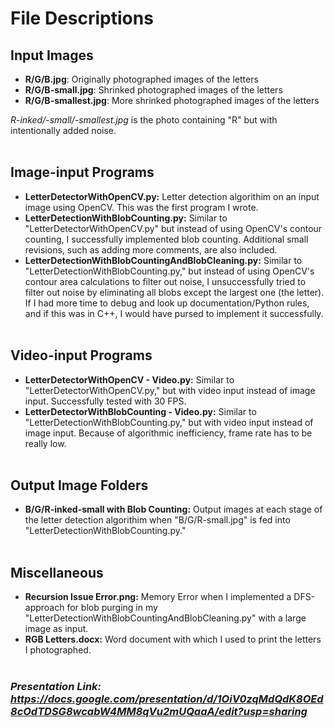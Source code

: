 # File Descriptions

## Input Images
- **R/G/B.jpg**: Originally photographed images of the letters
- **R/G/B-small.jpg**: Shrinked photographed images of the letters
- **R/G/B-smallest.jpg**: More shrinked photographed images of the letters

*R-inked/-small/-smallest.jpg* is the photo containing "R" but with intentionally added noise.
<br /><br />

## Image-input Programs
- **LetterDetectorWithOpenCV.py:** Letter detection algorithim on an input image using OpenCV. This was the first program I wrote.
- **LetterDetectionWithBlobCounting.py:** Similar to "LetterDetectorWithOpenCV.py" but instead of using OpenCV's contour counting, I successfully implemented blob counting. Additional small revisions, such as adding more comments, are also included.
- **LetterDetectionWithBlobCountingAndBlobCleaning.py:** Similar to "LetterDetectionWithBlobCounting.py," but instead of using OpenCV's contour area calculations to filter out noise, I unsuccessfully tried to filter out noise by eliminating all blobs except the largest one (the letter). If I had more time to debug and look up documentation/Python rules, and if this was in C++, I would have pursed to implement it successfully.
<br /><br />

## Video-input Programs
- **LetterDetectorWithOpenCV - Video.py:** Similar to "LetterDetectorWithOpenCV.py," but with video input instead of image input. Successfully tested with 30 FPS.
- **LetterDetectorWithBlobCounting - Video.py:** Similar to "LetterDetectionWithBlobCounting.py," but with video input instead of image input. Because of algorithmic inefficiency, frame rate has to be really low.
<br /><br />

## Output Image Folders
- **B/G/R-inked-small with Blob Counting:** Output images at each stage of the letter detection algorithim when "B/G/R-small.jpg" is fed into "LetterDetectionWithBlobCounting.py."
<br /><br />

## Miscellaneous
- **Recursion Issue Error.png:** Memory Error when I implemented a DFS-approach for blob purging in my "LetterDetectionWithBlobCountingAndBlobCleaning.py" with a large image as input.
- **RGB Letters.docx:** Word document with which I used to print the letters I photographed.
<br /><br />

### *Presentation Link: https://docs.google.com/presentation/d/1OiV0zqMdQdK8OEd8cOdTDSG8wcabW4MM8qVu2mUQaaA/edit?usp=sharing*